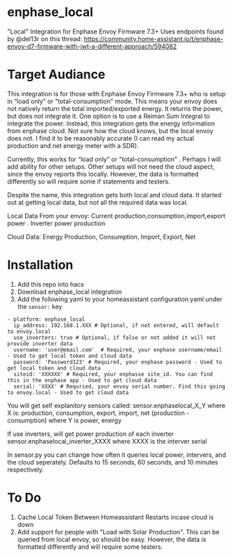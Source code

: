 # enphase_local
"Local" Integration for Enphase Envoy Firmware 7.3+
Uses endpoints found by @del13r on this thread: https://community.home-assistant.io/t/enphase-envoy-d7-firmware-with-jwt-a-different-approach/594082

# Target Audiance
This integration is for those with Enphase Envoy Firmware 7.3+ who is setup in “load only” or "total-consumption" mode. This means your envoy does not natively return the total imported/exported energy. It returns the power, but does not integrate it. One option is to use a Reiman Sum Integral to integrate the power. Instead, this integration gets the energy information from enphase cloud. Not sure how the cloud knows, but the local envoy does not. I find it to be reasonably accurate (I can read my actual production and net energy meter with a SDR).

Currently, this works for “load only” or "total-consumption" . Perhaps I will add ability for other setups. Other setups will not need the cloud aspect, since the envoy reports this locally. However, the data is formatted differently so will require some if statements and testers.

Despite the name, this integration gets both local and cloud data. It started out at getting local data, but not all the required data was local.

Local Data From your envoy: Current production,consumption,import,export power . Inverter power production

Cloud Data: Energy Production, Consumption, Import, Export, Net

# Installation
1. Add this repo into hacs
1. Download enphase_local integration
1. Add the following yaml to your homeassistant configuration.yaml under the ```sensor:``` key

```
- platform: enphase_local
  ip_address: 192.168.1.XXX # Optional, if not entered, will default to envoy.local
  use_inverters: true # Optional, if false or not added it will not provide inverter data
  username: 'user@email.com'  # Required, your enphase username/email - Used to get local token and cloud data
  password: 'Password123' # Required, your enphase password - Used to get local token and cloud data
  siteid: 'XXXXXX' # Required, your enphasse site_id. You can find this in the enphase app - Used to get cloud data
  serial: 'XXXX' # Requried, your envoy serial number. Find this going to envoy.local - Used to get cloud data
```   
You will get self explanitory sensors called:
sensor.enphaselocal_X_Y 
where X is: production, consumption, export, import, net (production - consumption)
where Y is power, energy

If use inverters, will get power production of each inverter
sensor.enphaselocal_inverter_XXXX where XXXX is the interver serial

In sensor.py you can change how often it queries local power, intervers, and the cloud seperately. Defaults to 15 seconds, 60 seconds, and 10 minutes respectively.

# To Do
1. Cache Local Token Between Homeassistant Restarts incase cloud is down
1. Add support for people with "Load with Solar Production". This can be queried from local envoy, so should be easy. However, the data is formatted differently and will require some testers.
